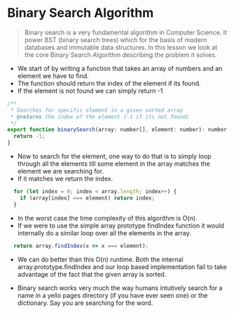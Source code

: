 # Binary Search Algorithm
> Binary search is a very fundamental algorithm in Computer Science. It power BST (binary search trees) which for the basis of modern databases and immutable data structures. In this lesson we look at the core Binary Search Algorithm describing the problem it solves.

* We start of by writing a function that takes an array of numbers and an element we have to find.
* The function should return the index of the element if its found.
* If the element is not found we can simply return -1
```js
/**
 * Searches for specific element in a given sorted array
 * @returns the index of the element (-1 if its not found)
 */
export function binarySearch(array: number[], element: number): number {
  return -1;
}
```

* Now to search for the element, one way to do that is to simply loop through all the elements till some element in the array matches the element we are searching for.
* If it matches we return the index.
```js
  for (let index = 0; index < array.length; index++) {
    if (array[index] === element) return index;
  }
```
* In the worst case the time complexity of this algorithm is O(n).
* If we were to use the simple array prototype findIndex function it would internally do a similar loop over all the elements in the array.
```js
  return array.findIndex(x => x === element);
```
* We can do better than this O(n) runtime. Both the internal array.prototype.findIndex and our loop based implementation fail to take advantage of the fact that the given array is sorted.

* Binary search works very much the way humans intutively search for a name in a yello pages directory (if you have ever seen one) or the dictionary. Say you are searching for the word.
